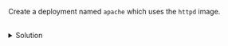 Create a deployment named `apache` which uses the `httpd` image.

<br>
<details><summary>Solution</summary>
<br>

```bash
# create a deployment named apache that uses the httpd image
kubectl create deploy apache --image httpd
```{{exec}}


</details>